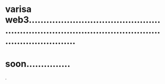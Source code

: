 # varisa web3..........................................................................................................................
# soon...............
.
